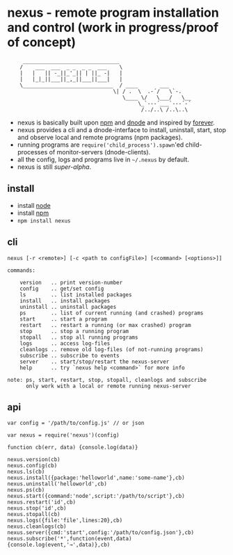 # nexus - remote program installation and control (work in progress/proof of concept)

         _______________________________
        /    ___  ___  _ _  _ _  ___    \
        |   |   || -_||_'_|| | ||_ -|   |
        |   |_|_||___||_,_||___||___|   |
        \_____________________________  / ____       ___
                                      \| / .  \  .-´/   \`-.
                                         \____ \/   \___/   \__
                                              \_`---´___`---´-´
                                               /../..\ /..\..\

* nexus is basically built upon [npm] and [dnode] and inspired by [forever].
* nexus provides a cli and a dnode-interface to install, uninstall, start, stop 
  and observe local and remote programs (npm packages).
* running programs are `require('child_process').spawn`'ed child-processes of
  monitor-servers (dnode-clients).
* all the config, logs and programs live in `~/.nexus` by default.
* nexus is still *super-alpha*.

## install

* install [node]
* install [npm]
* `npm install nexus`

## cli

    nexus [-r <remote>] [-c <path to configFile>] [<command> [<options>]]
    
    commands:
    
        version   .. print version-number
        config    .. get/set config
        ls        .. list installed packages
        install   .. install packages
        uninstall .. uninstall packages
        ps        .. list of current running (and crashed) programs
        start     .. start a program
        restart   .. restart a running (or max crashed) program
        stop      .. stop a running program
        stopall   .. stop all running programs
        logs      .. access log-files
        cleanlogs .. remove old log-files (of not-running programs)
        subscribe .. subscribe to events
        server    .. start/stop/restart the nexus-server
        help      .. try `nexus help <command>` for more info
    
    note: ps, start, restart, stop, stopall, cleanlogs and subscribe
          only work with a local or remote running nexus-server

## api

    var config = '/path/to/config.js' // or json

    var nexus = require('nexus')(config)
    
    function cb(err, data) {console.log(data)}
    
    nexus.version(cb)
    nexus.config(cb)
    nexus.ls(cb)
    nexus.install({package:'helloworld',name:'some-name'},cb)
    nexus.uninstall('helloworld',cb)
    nexus.ps(cb)
    nexus.start({command:'node',script:'/path/to/script'},cb)
    nexus.restart('id',cb)            
    nexus.stop('id',cb)
    nexus.stopall(cb)
    nexus.logs({file:'file',lines:20},cb)
    nexus.cleanlogs(cb)
    nexus.server({cmd:'start',config:'/path/to/config.json'},cb)
    nexus.subscribe('*',function(event,data){console.log(event,'→',data)},cb)

[dnode]: https://github.com/substack/dnode
[forever]: https://github.com/nodejitsu/forever
[node]: http://nodejs.org
[npm]: https://npmjs.org

